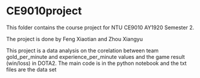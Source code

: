 # CE9010project
This folder contains the course project for NTU CE9010 AY1920 Semester 2.

The project is done by Feng Xiaotian and Zhou Xiangyu

This project is a data analysis on the corelation between team gold_per_minute and experience_per_minute values and the game result (win/loss) in DOTA2. The main code is in the python notebook and the txt files are the data set
